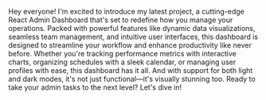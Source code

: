 Hey everyone! I'm excited to introduce my latest project, a cutting-edge React Admin Dashboard that's set to redefine how you manage your operations. Packed with powerful features like dynamic data visualizations, seamless team management, and intuitive user interfaces, this dashboard is designed to streamline your workflow and enhance productivity like never before. Whether you're tracking performance metrics with interactive charts, organizing schedules with a sleek calendar, or managing user profiles with ease, this dashboard has it all. And with support for both light and dark modes, it's not just functional—it's visually stunning too. Ready to take your admin tasks to the next level? Let's dive in!
